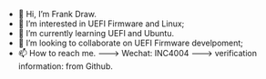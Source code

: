 - 👋 Hi, I’m Frank Draw.
- 👀 I’m interested in UEFI Firmware and Linux;
- 🌱 I’m currently learning UEFI and Ubuntu.
- 💞️ I’m looking to collaborate on UEFI Firmware develpoment;
- 📫 How to reach me.   ---> Wechat: INC4004      ---> verification information: from Github.

<!---
FrankDraw/FrankDraw is a ✨ special ✨ repository because its `README.md` (this file) appears on your GitHub profile.
You can click the Preview link to take a look at your changes.
--->

